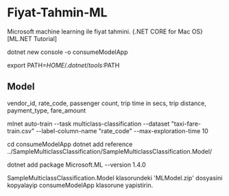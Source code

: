 # Fiyat-Tahmin-ML
Microsoft machine learning ile fiyat tahmini. {.NET CORE for Mac OS} [ML.NET Tutorial]

dotnet new console -o consumeModelApp

export PATH=$HOME/.dotnet/tools:$PATH

## Model
vendor_id,
rate_code,
passenger count,
trip time in secs,
trip distance,
payment_type,
fare_amount

mlnet auto-train --task multiclass-classification --dataset "taxi-fare-train.csv" --label-column-name "rate_code" --max-exploration-time 10

cd consumeModelApp
dotnet add reference ../SampleMulticlassClassification/SampleMulticlassClassification.Model/

dotnet add package Microsoft.ML --version 1.4.0

SampleMulticlassClassification.Model klasorundeki 'MLModel.zip' dosyasini kopyalayip consumeModelApp klasorune yapistirin.